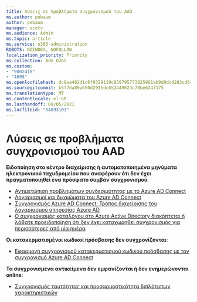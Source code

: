 ```yaml
---
title: Λύσεις σε προβλήματα συγχρονισμού του AAD
ms.author: pebaum
author: pebaum
manager: scotv
ms.audience: Admin
ms.topic: article
ms.service: o365-administration
ROBOTS: NOINDEX, NOFOLLOW
localization_priority: Priority
ms.collection: Adm_O365
ms.custom:
- "9002418"
- "4695"
ms.openlocfilehash: dc8aa402d1c6f0329119c959795773825961ab9d9dcd283cd64810a901594ac2
ms.sourcegitcommit: b5f7da89a650d2915dc652449623c78be6247175
ms.translationtype: MT
ms.contentlocale: el-GR
ms.lasthandoff: 08/05/2021
ms.locfileid: "54093103"
---
```

# <a name="solutions-for-aad-synchronization-problems"></a>Λύσεις σε προβλήματα συγχρονισμού του AAD

**Ειδοποίηση στο κέντρο διαχείρισης ή αυτοματοποιημένα μηνύματα ηλεκτρονικού ταχυδρομείου που αναφέρουν ότι δεν έχει πραγματοποιηθεί ένα πρόσφατο συμβάν συγχρονισμού**:

- [Αντιμετώπιση προβλημάτων συνδεσιμότητας με το Azure AD Connect](https://docs.microsoft.com/azure/active-directory/hybrid/tshoot-connect-connectivity)
- [Λογαριασμοί και δικαιώματα του Azure AD Connect](https://go.microsoft.com/fwlink/p/?LinkId=820598)
- [Συγχρονισμός Azure AD Connect: Τρόπος διαχείρισης του λογαριασμού υπηρεσίας Azure AD](https://docs.microsoft.com/azure/active-directory/hybrid/how-to-connect-azureadaccount)
- [Ο συγχρονισμός καταλόγου στο Azure Active Directory διακόπτεται ή λάβατε προειδοποίηση ότι δεν έχει καταχωρηθεί συγχρονισμός για περισσότερες από μία ημέρα](https://support.microsoft.com/help/2882421/directory-synchronization-to-azure-active-directory-stops-or-you-re-warned-that-sync-hasn-t-registered-in-more-than-a-day)
 
**Οι κατακερματισμένοι κωδικοί πρόσβασης δεν συγχρονίζονται**:

- [Εφαρμογή συγχρονισμού κατακερματισμού κωδικού πρόσβασης με τον συγχρονισμό Azure AD Connect](https://docs.microsoft.com/azure/active-directory/hybrid/how-to-connect-password-hash-synchronization)

**Τα συγχρονισμένα αντικείμενα δεν εμφανίζονται ή δεν ενημερώνονται online**:

- [Συγχρονισμός ταυτότητας και προσαρμοστικότητα διπλότυπων χαρακτηριστικών](https://docs.microsoft.com/azure/active-directory/hybrid/how-to-connect-syncservice-duplicate-attribute-resiliency)
